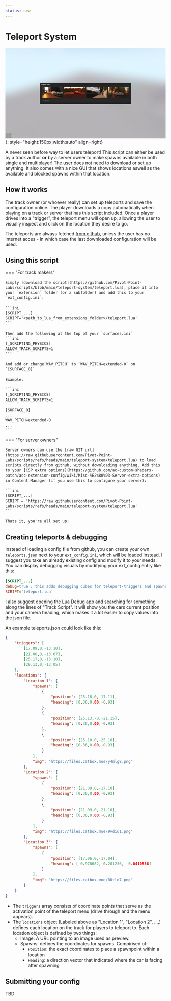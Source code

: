 ```yaml
---
status: new
---
```



# Teleport System

![Teleport Menu](../assets/tpmenu.png){: style="height:150px;width:auto" align=right}

A never seen before way to let users teleport! This script can either be used by a track author **or** by a server owner to make spawns available in both single and multiplayer! The user does not need to download or set up anything. It also comes with a nice GUI that shows locations aswell as the available and blocked spawns within that location.


## How it works

The track owner (or whoever really) can set up teleports and save the configuration online. The player downloads a copy automatically when playing on a track or server that has this script included. Once a player drives into a "trigger", the teleport menu will open up, allowing the user to visually inspect and click on the location they desire to go.

The teleports are always fetched [from github](https://github.com/Pivot-Point-Labs/script-configs/tree/main), unless the user has no internet acces - in which case the last downloaded configuration will be used.


## Using this script

=== "For track makers"

    Simply [download the script](https://github.com/Pivot-Point-Labs/scripts/blob/main/teleport-system/teleport.lua), place it into your `extension` folder (or a subfolder) and add this to your `ext_config.ini`:

    ```ini
    [SCRIPT_...]
    SCRIPT='<path_to_lua_from_extensions_folder>/teleport.lua'
    ```

    Then add the following at the top of your `surfaces.ini`
    ```ini
    [_SCRIPTING_PHYSICS]
    ALLOW_TRACK_SCRIPTS=1
    ```

    And add or change`WAV_PITCH` to `WAV_PITCH=extended-0` on `[SURFACE_0]`

    Example:

    ```ini
    [_SCRIPTING_PHYSICS]
    ALLOW_TRACK_SCRIPTS=1

    [SURFACE_0]
    ...
    WAV_PITCH=extended-0
    ...
    ```

=== "For server owners"

    Server owners can use the [raw GIT url](https://raw.githubusercontent.com/Pivot-Point-Labs/scripts/refs/heads/main/teleport-system/teleport.lua) to load scripts directly from github, without downloading anything. Add this to your [CSP extra options](https://github.com/ac-custom-shaders-patch/acc-extension-config/wiki/Misc-%E2%80%93-Server-extra-options) in Content Manager (if you use this to configure your server):

    ```ini
    [SCRIPT_...]
    SCRIPT = 'https://raw.githubusercontent.com/Pivot-Point-Labs/scripts/refs/heads/main/teleport-system/teleport.lua'
    ```

    Thats it, you're all set up!

## Creating teleports & debugging

Instead of loading a config file from github, you can create your own `teleports.json` next to your `ext_config.ini`, which will be loaded instead. I suggest you take an already existing config and modify it to your needs. You can display debugging visuals by modifying your ext_config entry like this:

```ini
[SCRIPT_...]
debug=true ; this adds debugging cubes for teleport-triggers and spawns
SCRIPT='teleport.lua'
```

I also suggest opening the Lua Debug app and searching for something along the lines of "Track Script". It will show you the cars current position and your camera heading, which makes it a lot easier to copy values into the json file.


An example teleports.json could look like this:
```json title="teleports.json"
{
    "triggers": [
        [17.09,0,-13.10],
        [21.06,0,-13.07],
        [25.17,0,-13.10],
        [29.13,0,-13.05]
    ],
    "locations": {
        "Location 1": {
            "spawns": [
                {
                    "position": [25.18,0,-17.11],
                    "heading": [0.36,0.00,-0.93]
                },
                {
                    "position": [25.13,-0,-21.15],
                    "heading": [0.36,0.00,-0.93]
                },
                {
                    "position": [25.10,0,-25.18],
                    "heading": [0.36,0.00,-0.93]
                }
            ],
            "img": "https://files.catbox.moe/y4mlg8.png"
        },
        "Location 2": {
            "spawns": [
                {
                    "position": [21.09,0,-17.10],
                    "heading": [0.36,0.00,-0.93]
                },
                {
                    "position": [21.09,0,-21.10],
                    "heading": [0.36,0.00,-0.93]
                }
            ],
            "img": "https://files.catbox.moe/9vdiu1.png"
        },
        "Location 3": {
            "spawns": [
                {
                    "position": [17.06,0,-17.04],
                    "heading": [-0.978682, 0.201236, -0.0410538]
                }
            ],
            "img": "https://files.catbox.moe/00tlo7.png"
        }
    }
}
```

- The `triggers` array consists of coordinate points that serve as the activation point of the teleport menu (drive through and the menu appears).
- The `locations` object (Labeled above as "Location 1", "Location 2", ...,) defines each location on the track for players to teleport to. Each location object is defined by two things:
    - Image: A URL pointing to an image used as preview.
    - Spawns:  defines the coordinates for spawns. Compirised of:
        - `Position`: the exact coordinates to place a spawnpoint within a location
        - `Heading`: a direction vector that indicated where the car is facing after spawning
    

## Submitting your config

TBD